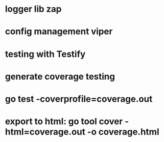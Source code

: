 # logger lib zap
# config management viper

# testing with Testify

# generate coverage testing

# go test -coverprofile=coverage.out

# export to html: go tool cover -html=coverage.out -o coverage.html